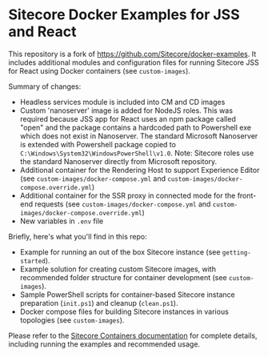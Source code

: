# Sitecore Docker Examples for JSS and React

This repository is a fork of https://github.com/Sitecore/docker-examples. It includes additional modules and configuration files for running Sitecore JSS for React using Docker containers (see `custom-images`).

Summary of changes:
* Headless services module is included into CM and CD images
* Custom 'nanoserver' image is added for NodeJS roles. This was required because JSS app for React uses an npm package called "open" and the package contains a hardcoded path to Powershell exe which does not exist in Nanoserver. The standard Microsoft Nanoserver is extended with Powershell package copied to `C:\Windows\System32\WindowsPowerShell\v1.0`.
Note: Sitecore roles use the standard Nanoserver directly from Microsoft repository.
* Additional container for the Rendering Host to support Experience Editor (see `custom-images/docker-compose.yml` and `custom-images/docker-compose.override.yml`)
* Additional container for the SSR proxy in connected mode  for the front-end requests (see `custom-images/docker-compose.yml` and `custom-images/docker-compose.override.yml`)
* New variables in `.env` file

Briefly, here's what you'll find in this repo:

* Example for running an out of the box Sitecore instance (see `getting-started`).
* Example solution for creating custom Sitecore images, with recommended folder structure for container development (see `custom-images`).
* Sample PowerShell scripts for container-based Sitecore instance preparation (`init.ps1`) and cleanup (`clean.ps1`).
* Docker compose files for building Sitecore instances in various topologies (see `custom-images`).

Please refer to the [Sitecore Containers documentation](https://containers.doc.sitecore.com/) for complete details, including running the examples and recommended usage.
